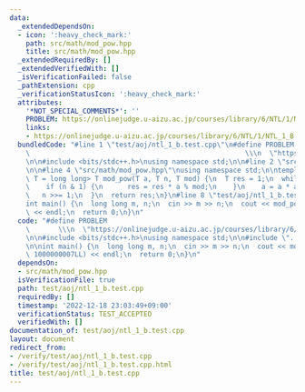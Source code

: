 ```yaml
---
data:
  _extendedDependsOn:
  - icon: ':heavy_check_mark:'
    path: src/math/mod_pow.hpp
    title: src/math/mod_pow.hpp
  _extendedRequiredBy: []
  _extendedVerifiedWith: []
  _isVerificationFailed: false
  _pathExtension: cpp
  _verificationStatusIcon: ':heavy_check_mark:'
  attributes:
    '*NOT_SPECIAL_COMMENTS*': ''
    PROBLEM: https://onlinejudge.u-aizu.ac.jp/courses/library/6/NTL/1/NTL_1_B
    links:
    - https://onlinejudge.u-aizu.ac.jp/courses/library/6/NTL/1/NTL_1_B
  bundledCode: "#line 1 \"test/aoj/ntl_1_b.test.cpp\"\n#define PROBLEM           \
    \                                                     \\\n  \"https://onlinejudge.u-aizu.ac.jp/courses/library/6/NTL/1/NTL_1_B\"\
    \n\n#include <bits/stdc++.h>\nusing namespace std;\n\n#line 2 \"src/math/mod_pow.hpp\"\
    \n\n#line 4 \"src/math/mod_pow.hpp\"\nusing namespace std;\n\ntemplate <typename\
    \ T = long long> T mod_pow(T a, T n, T mod) {\n  T res = 1;\n  while (n > 0) {\n\
    \    if (n & 1) {\n      res = res * a % mod;\n    }\n    a = a * a % mod;\n \
    \   n >>= 1;\n  }\n  return res;\n}\n#line 8 \"test/aoj/ntl_1_b.test.cpp\"\n\n\
    int main() {\n  long long m, n;\n  cin >> m >> n;\n  cout << mod_pow(m, n, 1000000007LL)\
    \ << endl;\n  return 0;\n}\n"
  code: "#define PROBLEM                                                         \
    \       \\\n  \"https://onlinejudge.u-aizu.ac.jp/courses/library/6/NTL/1/NTL_1_B\"\
    \n\n#include <bits/stdc++.h>\nusing namespace std;\n\n#include \"../../src/math/mod_pow.hpp\"\
    \n\nint main() {\n  long long m, n;\n  cin >> m >> n;\n  cout << mod_pow(m, n,\
    \ 1000000007LL) << endl;\n  return 0;\n}\n"
  dependsOn:
  - src/math/mod_pow.hpp
  isVerificationFile: true
  path: test/aoj/ntl_1_b.test.cpp
  requiredBy: []
  timestamp: '2022-12-18 23:03:49+09:00'
  verificationStatus: TEST_ACCEPTED
  verifiedWith: []
documentation_of: test/aoj/ntl_1_b.test.cpp
layout: document
redirect_from:
- /verify/test/aoj/ntl_1_b.test.cpp
- /verify/test/aoj/ntl_1_b.test.cpp.html
title: test/aoj/ntl_1_b.test.cpp
---
```

